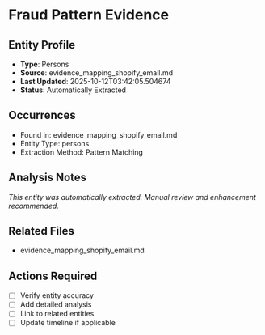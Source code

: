 # Fraud Pattern Evidence

## Entity Profile
- **Type**: Persons
- **Source**: evidence_mapping_shopify_email.md
- **Last Updated**: 2025-10-12T03:42:05.504674
- **Status**: Automatically Extracted

## Occurrences
- Found in: evidence_mapping_shopify_email.md
- Entity Type: persons
- Extraction Method: Pattern Matching

## Analysis Notes
*This entity was automatically extracted. Manual review and enhancement recommended.*

## Related Files
- evidence_mapping_shopify_email.md

## Actions Required
- [ ] Verify entity accuracy
- [ ] Add detailed analysis
- [ ] Link to related entities
- [ ] Update timeline if applicable
